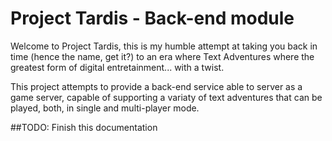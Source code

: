
# Project Tardis - Back-end module

Welcome to Project Tardis, this is my humble attempt at taking you back in time (hence the name, get it?) to an era where Text Adventures where the greatest form of digital entretainment... with a twist. 

This project attempts to provide a back-end service able to server as a game server, capable of supporting a variaty of text adventures that can be played, both, in single and multi-player mode.

##TODO: Finish this documentation